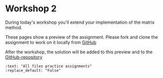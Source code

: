 # Workshop 2

During today's workshop you'll extend your implementation of the matrix method.

These pages show a preview of the assignment. Please fork and clone the assignment to work on it locally from [GitHub](https://github.com/CIEM5000-2025/practice-assignments)

After the workshop, the solution will be added to this preview and to the [GitHub-repository](https://github.com/CIEM5000-2025/practice-assignments)

```{custom_download_link} https://github.com/CIEM5000-2025/practice-assignments
:text: "All files practice assignments"
:replace_default: "False"
```